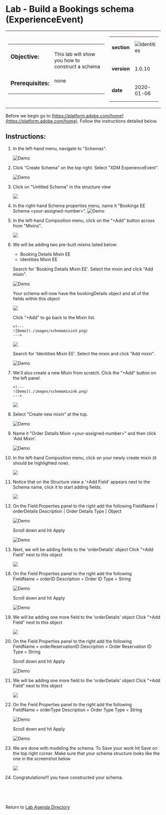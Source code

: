 # Lab - Build a Bookings schema (ExperienceEvent)

<table style="border-collapse: collapse; border: none;" class="tab" cellspacing="0" cellpadding="0">

<tr style="border: none;">

<div align="left">
<td width="600" style="border: none;">
<table>
<tbody valign="top">
      <tr width="500">
            <td valign="top"><h3>Objective:</h3></td>
            <td valign="top"><br>This lab will show you how to construct a schema
            </td>
     </tr>
     <tr width="500">
           <td valign="top"><h3>Prerequisites:</h3></td>
           <td valign="top"><br>none
           </td>
     </tr>
</tbody>
</table>
</td>
</div>

<div align="right">
<td style="border: none;" valign="top">

<table>
<tbody valign="top">
      <tr>
            <td valign="middle" height="70"><b>section</b></td>
            <td valign="middle" height="70"><img src="https://github.com/adobe/AEP-Hands-on-Labs/blob/master/assets/images/left_hand_nav_menu_schemas.png?raw=true" alt="Identities"></td>
      </tr>
      <tr>
            <td valign="middle" height="70"><b>version</b></td>
            <td valign="middle" height="70">1.0.10</td>
      </tr>
      <tr>
            <td valign="middle" height="70"><b>date</b></td>
            <td valign="middle" height="70">2020-01-06</td>
      </tr>
</tbody>
</table>
</td>
</div>

</tr>
</table>

Before we begin go to [https://platform.adobe.com/home](https://platform.adobe.com/home). Follow the instructions detailed below.

## Instructions:

1. In the left-hand menu, navigate to "Schemas".


      ![Demo](./images/schemahome.png)

2. Click "Create Schema" on the top right. Select "XDM ExperienceEvent".


      ![Demo](./images/schemacreate.png)

3. Click on "Untitled Schema" in the structure view


    <!---
    ![Demo](./images/schemaname.png)
    --->

    <kbd><img src="./images/schemaname.png"  /></kdb>

4. In the right-hand Schema properties menu, name it "Bookings EE Schema &lt;your-assigned-number>".
   ![Demo](./images/schemaname1.png)

5. In the left-hand Composition menu, click on the "+Add" button across from "Mixins".


    <!---
    ![Demo](./images/schemamixin.png)
    --->

    <kbd><img src="./images/schemamixin.png"  /></kdb>

6. We will be adding two pre-built mixins listed below:

    - Booking Details Mixin EE
    - Identities Mixin EE

    Search for 'Booking Details Mixin EE'. Select the mixin and click "Add mixin".

    ![Demo](./images/schemamixin1.png)

    Your schema will now have the bookingDetails object and all of the fields within this object

      <!---
      ![Demo](./images/schemamixin2.png)
      --->

    <kbd><img src="./images/schemamixin2.png"  /></kdb>

    Click "+Add" to go back to the Mixin list.

       <!---
       ![Demo](./images/schemamixin3.png)
       --->

    <kbd><img src="./images/schemamixin3.png"  /></kdb>

    Search for 'Identities Mixin EE'. Select the mixin and click "Add mixin".

    ![Demo](./images/schemamixin4.png)

7. We'll also create a new Mixin from scratch. Click the "+Add" button on the left panel.

       <!---
       ![Demo](./images/schemamixin6.png)
       --->

    <kbd><img src="./images/schemamixin6.png"  /></kdb>

8. Select "Create new mixin" at the top.


      ![Demo](./images/schemamixin7.png)

9. Name it "Order Details Mixin &lt;your-assigned-number>" and then click 'Add Mixin'.

    ![Demo](./images/schemamixin8.png)
10. In the left-hand Composition menu, click on your newly create mixin (it should be highlighted now).


    <!---
    ![Demo](./images/schemamixin9.png)
    --->

    <kbd><img src="./images/schemamixin9.png"  /></kdb>

11. Notice that on the Structure view a '+Add Field' appears next to the Schema name, click it to start adding fields.


    <!---
    ![Demo](./images/schemamixin10.png)
    --->

    <kbd><img src="./images/schemamixin10.png"  /></kdb>

16. On the Field Properties panel to the right add the following
      FieldName | orderDetails
      Description | Order Details
      Type | Object


    ![Demo](./images/schemamixin11.png)


    Scroll  down and hit Apply


    ![Demo](./images/schemaapply.png)

17. Next, we will be adding fields to the 'orderDetails' object Click "+Add Field" next to this object

    <!---
    ![Demo](./images/schemamixin12.png)
    --->

    <kbd><img src="./images/schemamixin12.png"  /></kdb>

18) On the Field Properties panel to the right add the following  
     FieldName = orderID
    Description = Order ID
    Type = String


     ![Demo](./images/schemamixin13.png)


     Scroll down and hit Apply


    ![Demo](./images/schemaapply.png)

19. We will be adding one more field to the 'orderDetails' object Click "+Add Field" next to this object

    <!---
    ![Demo](./images/schemamixin12.png)
    --->

    <kbd><img src="./images/schemamixin12.png"  /></kdb>

20) On the Field Properties panel to the right add the following  
     FieldName = orderReservationID
     Description = Order Reservation ID
     Type = String

    Scroll down and hit Apply


    ![Demo](./images/schemaapply.png)

21. We will be adding one more field to the 'orderDetails' object Click "+Add Field" next to this object

    <!---
    ![Demo](./images/schemamixin12.png)
    --->

    <kbd><img src="./images/schemamixin12.png"  /></kdb>

22) On the Field Properties panel to the right add the following  
     FieldName = orderType
    Description = Order Type
    Type = String


    ![Demo](./images/schemamixin15.png)


    Scroll down and hit Apply


    ![Demo](./images/schemaapply.png)

23. We are done with modeling the schema. To Save your work hit Save on the top right corner. Make sure that your schema structure looks like the one in the screenshot below


     <!---
     ![Demo](./images/schemafinal.png)
     --->
     <kbd><img src="./images/schemafinal.png"  /></kdb>

24. Congratulations!!! you have constructed your schema.

<br>
<br>
<br>

Return to [Lab Agenda Directory](https://github.com/adobe/AEP-Hands-on-Labs/blob/master/labs/travel/README.md#lab-agenda)
